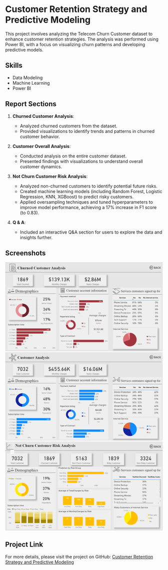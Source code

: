 # Customer Retention Strategy and Predictive Modeling

This project involves analyzing the Telecom Churn Customer dataset to enhance customer retention strategies. The analysis was performed using Power BI, with a focus on visualizing churn patterns and developing predictive models.

## Skills
- Data Modeling
- Machine Learning
- Power BI

## Report Sections

1. **Churned Customer Analysis**:
   - Analyzed churned customers from the dataset.
   - Provided visualizations to identify trends and patterns in churned customer behavior.

2. **Customer Overall Analysis**:
   - Conducted analysis on the entire customer dataset.
   - Presented findings with visualizations to understand overall customer dynamics.

3. **Not Churn Customer Risk Analysis**:
   - Analyzed non-churned customers to identify potential future risks.
   - Created machine learning models (including Random Forest, Logistic Regression, KNN, XGBoost) to predict risky customers.
   - Applied oversampling techniques and tuned hyperparameters to improve model performance, achieving a 17% increase in F1 score (to 0.83).

4. **Q & A**:
   - Included an interactive Q&A section for users to explore the data and insights further.

## Screenshots



![App Screenshot](https://github.com/PrepStation201/Customer-Churn-Prediction-and-Risk-Analytics-using-Power-BI/blob/main/graphs/P1.png)
![App Screenshot](https://github.com/PrepStation201/Customer-Churn-Prediction-and-Risk-Analytics-using-Power-BI/blob/main/graphs/p2.png)
![App Screenshot](https://github.com/PrepStation201/Customer-Churn-Prediction-and-Risk-Analytics-using-Power-BI/blob/main/graphs/p3.png)

## Project Link

For more details, please visit the project on GitHub: [Customer Retention Strategy and Predictive Modeling](https://github.com/PrepStation201/Customer-Churn-Prediction-and-Risk-Analytics-using-Power-BI)

